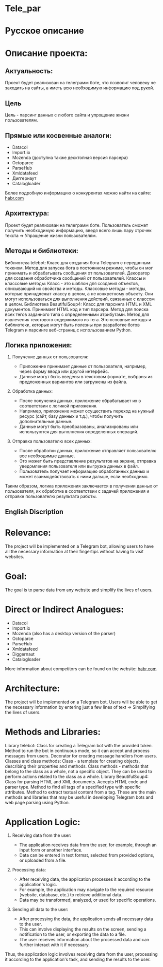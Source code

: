 # Tele_par
# Русское описание

# Описание проекта:
## Актуальность:
Проект будет реализован на телеграмм боте, что позволит человеку не заходить на сайты, а иметь всю необходимую информацию под рукой.
## Цель
Цель - парсинг данных с любого сайта и упрощение жизни пользователям.
## Прямые или косвенные аналоги:
- Datacol
- Import.io
- Mozenda (доступна также десктопная версия парсера)
- Octoparce
- ParseHub
- Xmldatafeed
- Диггернаут
- Catalogloader

Более подробную информацию о конкурентах можно найти на сайте: [habr.com](https://habr.com/ru/companies/click/articles/494020/)

## Архитектура:
Проект будет реализован на телеграмм боте.  Пользователь сможет получить необходимую информацию, введя всего лишь пару строчек текста => Упращение жизни пользователям.

## Методы и библиотеки:
Библиотека telebot:
Класс для создания бота Telegram с переданным токеном.
Метод для запуска бота в постоянном режиме, чтобы он мог принимать и обрабатывать сообщения от пользователей.
Декоратор для создания обработчика сообщений от пользователей.
Классы и классовые методы:
Класс - это шаблон для создания объектов, описывающий их свойства и методы.
Классовые методы - методы, которые принадлежат классу в целом, а не конкретному объекту. Они могут использоваться для выполнения действий, связанных с классом в целом.
Библиотека BeautifulSoup4:
Класс для парсинга HTML и XML документов. Принимает HTML код и тип парсера.
Метод для поиска всех тегов заданного типа с определенными атрибутами.
Метод для извлечения текстового содержимого из тега.
Это основные методы и библиотеки, которые могут быть полезны при разработке ботов Telegram и парсинге веб-страниц с использованием Python.

## Логика приложения:

1. Получение данных от пользователя:
   - Приложение принимает данные от пользователя, например, через форму ввода или другой интерфейс. 
   - Данные могут быть введены в текстовом формате, выбраны из предложенных вариантов или загружены из файла.

2. Обработка данных:
   - После получения данных, приложение обрабатывает их в соответствии с логикой приложения.
   - Например, приложение может осуществить переход на нужный ресурс (сайт, базу данных и т.д.), чтобы получить дополнительные данные.
   - Данные могут быть преобразованы, анализированы или используются для выполнения определенных операций.

3. Отправка пользователю всех данных:
   - После обработки данных, приложение отправляет пользователю все необходимые данные.
   - Это может быть представление результатов на экране, отправка уведомления пользователя или выгрузка данных в файл.
   - Пользователь получает информацию обработанных данных и может взаимодействовать с ними дальше, если необходимо.

Таким образом, логика приложения заключается в получении данных от пользователя, их обработке в соответствии с задачей приложения и отправке пользователю результата работы.

## English Discription

# Relevance:
The project will be implemented on a Telegram bot, allowing users to have all the necessary information at their fingertips without having to visit websites.

# Goal:
The goal is to parse data from any website and simplify the lives of users.

# Direct or Indirect Analogues:
- Datacol
- Import.io
- Mozenda (also has a desktop version of the parser)
- Octoparce
- ParseHub
- Xmldatafeed
- Diggernaut
- Catalogloader

More information about competitors can be found on the website: [habr.com](https://habr.com/ru/companies/click/articles/494020/)

# Architecture:
The project will be implemented on a Telegram bot. Users will be able to get the necessary information by entering just a few lines of text => Simplifying the lives of users.

# Methods and Libraries:
Library telebot:
Class for creating a Telegram bot with the provided token.
Method to run the bot in continuous mode, so it can accept and process messages from users.
Decorator for creating message handlers from users.
Classes and class methods:
Class - a template for creating objects, describing their properties and methods.
Class methods - methods that belong to the class as a whole, not a specific object. They can be used to perform actions related to the class as a whole.
Library BeautifulSoup4:
Class for parsing HTML and XML documents. Accepts HTML code and parser type.
Method to find all tags of a specified type with specific attributes.
Method to extract textual content from a tag.
These are the main methods and libraries that may be useful in developing Telegram bots and web page parsing using Python.

# Application Logic:

1. Receiving data from the user:
   - The application receives data from the user, for example, through an input form or another interface.
   - Data can be entered in text format, selected from provided options, or uploaded from a file.

2. Processing data:
   - After receiving data, the application processes it according to the application's logic.
   - For example, the application may navigate to the required resource (website, database, etc.) to retrieve additional data.
   - Data may be transformed, analyzed, or used for specific operations.

3. Sending all data to the user:
   - After processing the data, the application sends all necessary data to the user.
   - This can involve displaying the results on the screen, sending a notification to the user, or exporting the data to a file.
   - The user receives information about the processed data and can further interact with it if necessary.

Thus, the application logic involves receiving data from the user, processing it according to the application's task, and sending the results to the user.
